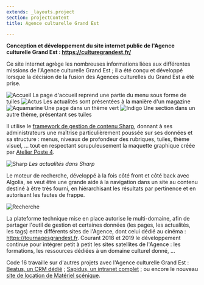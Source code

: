 ```yaml
---
extends: _layouts.project
section: projectContent
title: Agence culturelle Grand Est

---
```


**Conception et développement du site internet public de 
l'Agence culturelle Grand Est&nbsp;: https://culturegrandest.fr/**

Ce site internet agrège les nombreuses informations liées aux différentes missions de l'Agence culturelle Grand Est ; il a été conçu et développé lorsque la décision de la fusion des Agences culturelles du Grand Est a été prise.

![Accueil](/assets/img/aca/1.png)
La page d'accueil reprend une partie du menu sous forme de tuiles
![Actus](/assets/img/aca/2.png)
Les actualités sont présentées à la manière d'un magazine
![Aquamarine](/assets/img/aca/3.png)
Une page dans un thème vert
![Indigo](/assets/img/aca/4.png)
Une section dans un autre thème, présentant ses tuiles

Il utilise le [framework de gestion de contenu Sharp](https://github.com/code16/sharp), donnant à ses administrateurs une maîtrise particulièrement poussée sur ses données et sa structure : menus, niveaux de profondeur des rubriques, tuiles, thème visuel, ... tout en respectant scrupuleusement la maquette graphique créée par [Atelier Poste 4](http://atelierposte4.com).

![Sharp](/assets/img/aca/sharp.png)
*Les actualités dans Sharp*

Le moteur de recherche, développé à la fois côté front et côté back avec Algolia, se veut être une grande aide à la navigation dans un site au contenu destiné à être très fourni, en hiérarchisant les résultats par pertinence et en autorisant les fautes de frappe.

![Recherche](/assets/img/aca/5.png)

La plateforme technique mise en place autorise le multi-domaine, afin de partager l'outil de gestion et certaines données (les pages, les actualités, les tags) entre différents sites de l'Agence, dont celui dédié au cinéma : https://tournagesgrandest.fr.
Courant 2018 et 2019 le développement continue pour intégrer petit à petit les sites satellites de l'Agence : les formations, les ressources dédiées à un domaine culturel donné, ...

Code 16 travaille sur d'autres projets avec l'Agence culturelle Grand Est : [Beatus, un CRM dédié](/p/beatus) ; [Sapidus, un intranet complet](/p/sapidus) ; ou encore le nouveau [site de location de Matériel scénique](/p/parcs-materiels-grand-est).   